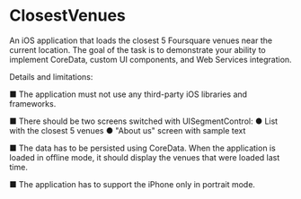 # ClosestVenues
An iOS application that loads the closest 5 Foursquare venues near the current location. 
The goal of the task is to demonstrate your ability to implement CoreData, custom UI components, and Web Services integration.

Details and limitations:

■ The application must not use any third-party iOS libraries and frameworks.

■ There should be two screens switched with UISegmentControl:
● List with the closest 5 venues
● "About us" screen with sample text

■ The data has to be persisted using CoreData. When the application is loaded in offline mode, it
should display the venues that were loaded last time.

■ The application has to support the iPhone only in portrait mode.
